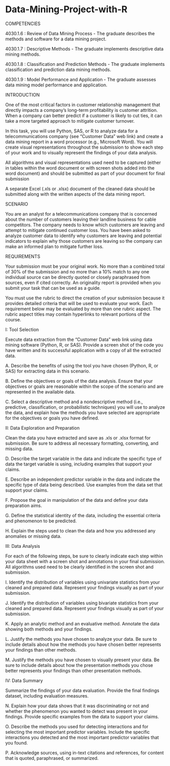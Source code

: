 # Data-Mining-Project-with-R

COMPETENCIES

4030.1.6 : Review of Data Mining Process -
The graduate describes the methods and software for a data mining project.

4030.1.7 : Descriptive Methods -
The graduate implements descriptive data mining methods.

4030.1.8 : Classification and Prediction Methods -
The graduate implements classification and prediction data mining methods.

4030.1.9 : Model Performance and Application -
The graduate assesses data mining model performance and application.

INTRODUCTION

One of the most critical factors in customer relationship management that directly impacts a company’s long-term profitability is customer attrition. When a company can better predict if a customer is likely to cut ties, it can take a more targeted approach to mitigate customer turnover.

In this task, you will use Python, SAS, or R to analyze data for a telecommunications company (see “Customer Data” web link) and create a data mining report in a word processor (e.g., Microsoft Word). You will create visual representations throughout the submission to show each step of your work and to visually represent the findings of your data analysis.

All algorithms and visual representations used need to be captured (either in tables within the word document or with screen shots added into the word document) and should be submitted as part of your document for final submission

A separate Excel (.xls or .xlsx) document of the cleaned data should be submitted along with the written aspects of the data mining report.

SCENARIO

You are an analyst for a telecommunications company that is concerned about the number of customers leaving their landline business for cable competitors. The company needs to know which customers are leaving and attempt to mitigate continued customer loss. You have been asked to analyze customer data to identify why customers are leaving and potential indicators to explain why those customers are leaving so the company can make an informed plan to mitigate further loss.

REQUIREMENTS

Your submission must be your original work. No more than a combined total of 30% of the submission and no more than a 10% match to any one individual source can be directly quoted or closely paraphrased from sources, even if cited correctly. An originality report is provided when you submit your task that can be used as a guide.
 
You must use the rubric to direct the creation of your submission because it provides detailed criteria that will be used to evaluate your work. Each requirement below may be evaluated by more than one rubric aspect. The rubric aspect titles may contain hyperlinks to relevant portions of the course.


I: Tool Selection

Execute data extraction from the “Customer Data” web link using data mining software (Python, R, or SAS). Provide a screen shot of the code you have written and its successful application with a copy of all the extracted data.

A. Describe the benefits of using the tool you have chosen (Python, R, or SAS) for extracting data in this scenario.

B. Define the objectives or goals of the data analysis. Ensure that your objectives or goals are reasonable within the scope of the scenario and are represented in the available data.

C. Select a descriptive method and a nondescriptive method (i.e., predictive, classification, or probabilistic techniques) you will use to analyze the data, and explain how the methods you have selected are appropriate for the objectives or goals you have defined.

II: Data Exploration and Preparation

Clean the data you have extracted and save as .xls or .xlsx format for submission. Be sure to address all necessary formatting, converting, and missing data.

D. Describe the target variable in the data and indicate the specific type of data the target variable is using, including examples that support your claims.

E. Describe an independent predictor variable in the data and indicate the specific type of data being described. Use examples from the data set that support your claims.

F. Propose the goal in manipulation of the data and define your data preparation aims.

G. Define the statistical identity of the data, including the essential criteria and phenomenon to be predicted.

H. Explain the steps used to clean the data and how you addressed any anomalies or missing data.

III: Data Analysis

For each of the following steps, be sure to clearly indicate each step within your data sheet with a screen shot and annotations in your final submission. All algorithms used need to be clearly identified in the screen shot and submission.

I. Identify the distribution of variables using univariate statistics from your cleaned and prepared data. Represent your findings visually as part of your submission.

J. Identify the distribution of variables using bivariate statistics from your cleaned and prepared data. Represent your findings visually as part of your submission.

K. Apply an analytic method and an evaluative method. Annotate the data showing both methods and your findings.

L. Justify the methods you have chosen to analyze your data. Be sure to include details about how the methods you have chosen better represents your findings than other methods.

M. Justify the methods you have chosen to visually present your data. Be sure to include details about how the presentation methods you chose better represents your findings than other presentation methods.

IV: Data Summary

Summarize the findings of your data evaluation. Provide the final findings dataset, including evaluation measures.

N. Explain how your data shows that it was discriminating or not and whether the phenomenon you wanted to detect was present in your findings. Provide specific examples from the data to support your claims.

O. Describe the methods you used for detecting interactions and for selecting the most important predictor variables. Include the specific interactions you detected and the most important predictor variables that you found.

P. Acknowledge sources, using in-text citations and references, for content that is quoted, paraphrased, or summarized.
